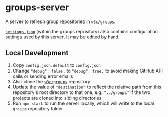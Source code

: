 # groups-server

A server to refresh group repositories in [`w3c/groups`](https://github.com/w3c/groups/).

[`settings.json`](https://github.com/w3c/groups/blob/main/settings.json)
(within the groups repository) also contains configuration settings used by this server.
It may be edited by hand.

## Local Development

1. Copy `config.json.default` to `config.json`
2. Change `"debug": false,` to `"debug": true,`
   to avoid making GitHub API calls or sending error emails
3. Also clone the [`w3c/groups`](https://github.com/w3c/groups/) repository
4. Update the value of `"destination"` to reflect the relative path
   from this repository's root directory to that one,
   e.g. `"../groups"` if the two projects are cloned into sibling directories
5. Run `npm start` to run the server locally, which will write to the local `groups`
   repository folder
